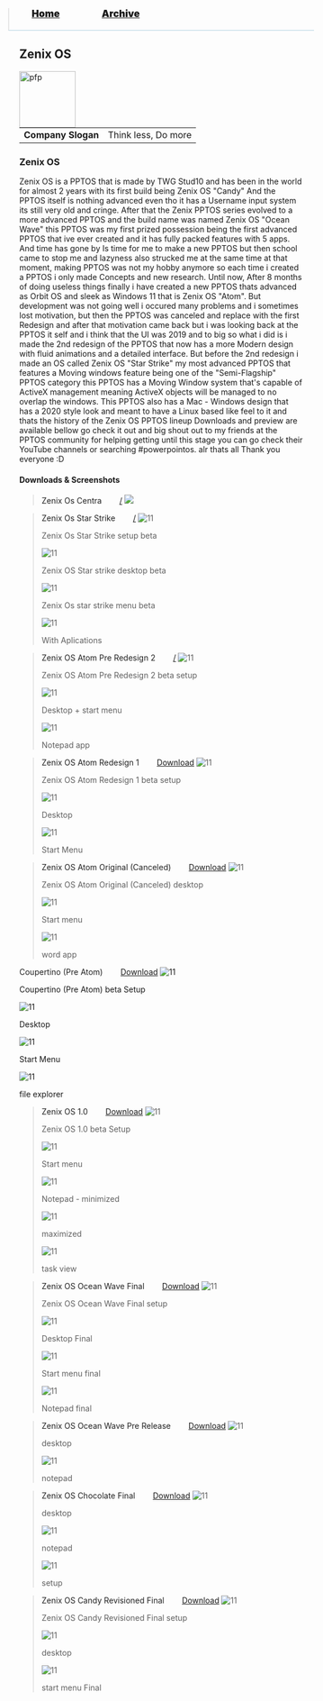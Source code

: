 <blockquote style="background: #0000;border-bottom: 1px solid #B2D2E1;height: 30px;margin: 0 -20px 20px;padding: 0px 20px 9px 40px;">
  <p style=""><a href="https://quintenvandamme.github.io/pptos-wiki/" style="font-size: 17px;font-weight: 900;font-style: normal;text-shadow: rgba(255,255,255,0.9) 0 1px 0;">Home</a>&nbsp;&nbsp;&nbsp;&nbsp;&nbsp;&nbsp;&nbsp;&nbsp;&nbsp;&nbsp;&nbsp;&nbsp;&nbsp;&nbsp;&nbsp;&nbsp;&nbsp;&nbsp;
    <a href="https://quintenvandamme.github.io/pptos-wiki/archive/" style="font-size: 17px;font-weight: 900;font-style: normal;text-shadow: rgba(255,255,255,0.9) 0 1px 0;">Archive</a>
  </p>
</blockquote>

## Zenix OS

<a>
  <img align="left" height="100" alt="pfp" src="https://user-images.githubusercontent.com/58103738/129178808-211519e7-2eeb-4e12-8e10-ff0fc010d79c.png" />
</a>

|||
|---|---|
|**Company Slogan**| Think less, Do more |

### Zenix OS

Zenix OS is a PPTOS that is made by TWG Stud10 and has been in the world for almost 2 years with its first build being Zenix OS "Candy"
And the PPTOS itself is nothing advanced even tho it has a Username input system its still very old and cringe.
After that the Zenix PPTOS series evolved to a more advanced PPTOS and the build name was named Zenix OS "Ocean Wave" this PPTOS was my first
prized possession being the first advanced PPTOS that ive ever created and it has fully packed features with 5 apps. And time has gone by
Is time for me to make a new PPTOS but then school came to stop me and lazyness also strucked me at the same time at that moment, making PPTOS
was not my hobby anymore so each time i created a PPTOS i only made Concepts and new research. Until now, After 8 months of doing useless things
finally i have created a new PPTOS thats advanced as Orbit OS and sleek as Windows 11 that is Zenix OS "Atom". But development was not going well
i occured many problems and i sometimes lost motivation, but then the PPTOS was canceled and replace with the first Redesign and after that
motivation came back but i was looking back at the PPTOS it self and i think that the UI was 2019 and to big so what i did is i made the 2nd redesign
of the PPTOS that now has a more Modern design with fluid animations and a detailed interface. But before the 2nd redesign i made an OS called
Zenix OS "Star Strike" my most advanced PPTOS that features a Moving windows feature being one of the "Semi-Flagship" PPTOS category this PPTOS has a
Moving Window system that's capable of ActiveX management meaning ActiveX objects will be managed to no overlap the windows. This PPTOS also has a
Mac - Windows design that has a 2020 style look and meant to have a Linux based like feel to it and thats the history of the Zenix OS PPTOS lineup
Downloads and preview are available bellow go check it out and big shout out to my friends at the PPTOS community for helping getting until this stage
you can go check their YouTube channels or searching #powerpointos. alr thats all Thank you everyone :D

#### Downloads & Screenshots
<blockquote>
  <a style="color: #222;">Zenix Os Centra</a>&nbsp;&nbsp;&nbsp;&nbsp;&nbsp;&nbsp;&nbsp;&nbsp;<a href="/">/</a>
  <img src="https://user-images.githubusercontent.com/58103738/138119288-f2c47d60-ce20-4ec1-a364-6e5dc23e641e.png">
</blockquote>
<blockquote>
  <a style="color: #222;">Zenix Os Star Strike</a>&nbsp;&nbsp;&nbsp;&nbsp;&nbsp;&nbsp;&nbsp;&nbsp;<a href="/">/</a>
  <img src="https://user-images.githubusercontent.com/58103738/129167796-70aabc64-396d-4fe6-9a90-e1d5919dd933.png" alt="11">
  <p>Zenix Os Star Strike setup beta</p>
  <img src="https://user-images.githubusercontent.com/58103738/129167834-b6ce9a3f-ab8d-4288-9553-4c9d8848b627.png" alt="11">
  <p>Zenix OS Star strike desktop beta</p>
  <img src="https://user-images.githubusercontent.com/58103738/129167889-46beab1a-e8b1-4862-a309-9d3f3d835d52.png" alt="11">
  <p>Zenix Os star strike menu beta</p>
  <img src="https://user-images.githubusercontent.com/58103738/129167926-63411756-e614-48f0-9ce7-a52b627c6670.png" alt="11">
  <p>With Aplications</p>
</blockquote>
<blockquote>
  <a style="color: #222;">Zenix OS Atom Pre Redesign 2</a>&nbsp;&nbsp;&nbsp;&nbsp;&nbsp;&nbsp;&nbsp;&nbsp;<a href="/">/</a>
  <img src="https://user-images.githubusercontent.com/58103738/129168593-47691a94-6f51-46da-a9f2-1eb94a409b99.png" alt="11">
  <p>Zenix OS Atom Pre Redesign 2 beta setup</p>
  <img src="https://user-images.githubusercontent.com/58103738/129168623-30ec4a0f-35f2-431f-b5ce-4082c15d0010.png" alt="11">
  <p>Desktop + start menu</p>
  <img src="https://user-images.githubusercontent.com/58103738/129168719-52fe9df3-2788-4d4f-a091-b7f65333b4dd.png" alt="11">
  <p>Notepad app</p>
</blockquote>
<blockquote>
  <a style="color: #222;">Zenix OS Atom Redesign 1</a>&nbsp;&nbsp;&nbsp;&nbsp;&nbsp;&nbsp;&nbsp;&nbsp;<a href="https://github.com/quintenvandamme/pptos-wiki/raw/gh-pages/files/Zenix_OS/Zenix_OS_Atom_Restarted.pptm">Download</a>
  <img src="https://user-images.githubusercontent.com/58103738/129169359-f37d58a1-fe66-4f1f-acb8-fd3a31dddde7.png" alt="11">
  <p>Zenix OS Atom Redesign 1 beta setup</p>
  <img src="https://user-images.githubusercontent.com/58103738/129169392-cf7ec434-8269-42b7-bdf4-42c02abe8412.png" alt="11">
  <p>Desktop</p>
  <img src="https://user-images.githubusercontent.com/58103738/129169422-a71ed790-5408-4c48-93ed-e4a8a477613d.png" alt="11">
  <p>Start Menu</p>
</blockquote>
<blockquote>
      <a style="color: #222;">Zenix OS Atom Original (Canceled)</a>&nbsp;&nbsp;&nbsp;&nbsp;&nbsp;&nbsp;&nbsp;&nbsp;<a href="https://github.com/quintenvandamme/pptos-wiki/raw/gh-pages/files/Zenix_OS/Zenix_OS_Atom.pptm">Download</a>
  <img src="https://user-images.githubusercontent.com/58103738/129173943-c43b1f0d-f7a9-499b-b439-da59e2ea2219.png" alt="11">
  <p>Zenix OS Atom Original (Canceled) desktop</p>
  <img src="https://user-images.githubusercontent.com/58103738/129173976-2c1bf551-9c15-4e54-993a-7c22c2cfe692.png" alt="11">
  <p>Start menu</p>
  <img src="https://user-images.githubusercontent.com/58103738/129173990-7aa69b73-ea56-44b9-acf7-d4886d763279.png" alt="11">
  <p>word app</p>
</blockquote>
<blockquotes>
  <a style="color: #222;">Coupertino (Pre Atom)</a>&nbsp;&nbsp;&nbsp;&nbsp;&nbsp;&nbsp;&nbsp;&nbsp;<a href="https://github.com/quintenvandamme/pptos-wiki/raw/gh-pages/files/Zenix_OS/Zenix_OS_Cupertino.pptm">Download</a>
  <img src="https://user-images.githubusercontent.com/58103738/129169947-50723ff3-71a1-4166-963d-0faddc49020e.png" alt="11">
  <p>Coupertino (Pre Atom) beta Setup</p>
  <img src="https://user-images.githubusercontent.com/58103738/129169970-7c9be380-4ef7-4594-a276-a6b551532484.png" alt="11">
  <p>Desktop</p>
  <img src="https://user-images.githubusercontent.com/58103738/129169999-26cc75e4-3c78-46f2-ab22-36fe3a4fb290.png" alt="11">
  <p>Start Menu</p>
  <img src="https://user-images.githubusercontent.com/58103738/129170030-ca00334f-784b-4cb9-9047-df4f43c921c9.png" alt="11">
  <p>file explorer</p>
</blockquote>
<blockquote>
  <a style="color: #222;">Zenix OS 1.0</a>&nbsp;&nbsp;&nbsp;&nbsp;&nbsp;&nbsp;&nbsp;&nbsp;<a href="https://github.com/quintenvandamme/pptos-wiki/raw/gh-pages/files/Zenix_OS/ZenixOS_1.0.pptm">Download</a>
  <img src="https://user-images.githubusercontent.com/58103738/129170662-0a92172b-2cab-4539-9c3e-2398c3c4f48a.png" alt="11">
  <p>Zenix OS 1.0 beta Setup</p>
  <img src="https://user-images.githubusercontent.com/58103738/129170692-192fb011-9a52-48e5-a66d-46e46a0a2289.png" alt="11">
  <p>Start menu</p>
  <img src="https://user-images.githubusercontent.com/58103738/129170739-83dfd69c-820a-448a-95f0-db8336b80afc.png" alt="11">
  <p>Notepad - minimized</p>
  <img src="https://user-images.githubusercontent.com/58103738/129170769-694abe39-1865-49f7-9b76-1a8c85ac1e99.png" alt="11">
  <p>maximized</p>
  <img src="https://user-images.githubusercontent.com/58103738/129170805-0e0c8dfb-3297-4f4b-86e2-1a6d848619e5.png" alt="11">
  <p>task view</p>
</blockquote>
<blockquote>
  <a style="color: #222;">Zenix OS Ocean Wave Final</a>&nbsp;&nbsp;&nbsp;&nbsp;&nbsp;&nbsp;&nbsp;&nbsp;<a href="https://github.com/quintenvandamme/pptos-wiki/raw/gh-pages/files/Zenix_OS/ZenixOS_Ocean_Wave_Pro_Original.pptm">Download</a>
  <img src="https://user-images.githubusercontent.com/58103738/129171354-b7ecb9b9-3388-4bfc-85ba-0629f5055a1b.png" alt="11">
  <p>Zenix OS Ocean Wave Final setup</p>
  <img src="https://user-images.githubusercontent.com/58103738/129171387-d2fd9045-f12f-48f8-bc9c-9c1303b2e3a2.png" alt="11">
  <p>Desktop Final</p>
  <img src="https://user-images.githubusercontent.com/58103738/129171420-0c77f806-e5a5-4818-80a1-137b2b77c3bc.png" alt="11">
  <p>Start menu final</p>
  <img src="https://user-images.githubusercontent.com/58103738/129171463-9bf9420a-4e02-46ed-a61a-e4fdf07c45e1.png" alt="11">
  <p>Notepad final</p>
</blockquote>
<blockquote>
  <a style="color: #222;">Zenix OS Ocean Wave Pre Release</a>&nbsp;&nbsp;&nbsp;&nbsp;&nbsp;&nbsp;&nbsp;&nbsp;<a href="https://github.com/quintenvandamme/pptos-wiki/raw/gh-pages/files/Zenix_OS/Zenix_Os_Ocean_Wave_Beta.pptm">Download</a>
  <img src="https://user-images.githubusercontent.com/58103738/129172821-dcd8b92b-53b8-4dce-bd23-2224ae770938.png" alt="11">
  <p>desktop</p>
  <img src="https://user-images.githubusercontent.com/58103738/129172852-0a8d87a1-8641-40eb-9c92-388afb7c3e2b.png" alt="11">
  <p>notepad</p>
</blockquote>
<blockquote>
  <a style="color: #222;">Zenix OS Chocolate Final</a>&nbsp;&nbsp;&nbsp;&nbsp;&nbsp;&nbsp;&nbsp;&nbsp;<a href="https://github.com/quintenvandamme/pptos-wiki/raw/gh-pages/files/Zenix_OS/Os_test_1_-_Copy.pptm">Download</a>
  <img src="https://user-images.githubusercontent.com/58103738/129173516-f6ad3cc4-558b-49c1-ad30-1ba976dc9ed1.png" alt="11">
  <p>desktop</p>
  <img src="https://user-images.githubusercontent.com/58103738/129173516-f6ad3cc4-558b-49c1-ad30-1ba976dc9ed1.png" alt="11">
  <p>notepad</p>
  <img src="https://user-images.githubusercontent.com/58103738/129173556-119369af-8d78-4e3b-94bc-6ad7802838b8.png" alt="11">
  <p>setup</p>
</blockquote>
<blockquote>
  <a style="color: #222;">Zenix OS Candy Revisioned Final</a>&nbsp;&nbsp;&nbsp;&nbsp;&nbsp;&nbsp;&nbsp;&nbsp;<a href="https://github.com/quintenvandamme/pptos-wiki/raw/gh-pages/files/Zenix_OS/ZenixOS_SP2.pptm">Download</a>
  <img src="https://user-images.githubusercontent.com/58103738/129172289-29771ac2-b32e-4f08-bd4a-c776d4abdc51.png" alt="11">
  <p>Zenix OS Candy Revisioned Final setup</p>
  <img src="https://user-images.githubusercontent.com/58103738/129172312-b2485dba-0091-43df-b94d-8d20ee605221.png" alt="11">
  <p>desktop</p>
  <img src="https://user-images.githubusercontent.com/58103738/129172350-ee97d64a-06fa-4303-ad01-5f45632affcf.png" alt="11">
  <p>start menu Final</p>
</blockquote>
<blockquote>
 
<body style="background-image: url(https://raw.githubusercontent.com/hexa-one/pptos-wiki/gh-pages/assets/background/background.png);background-repeat: no-repeat;background-attachment: fixed;background-size: cover;">
